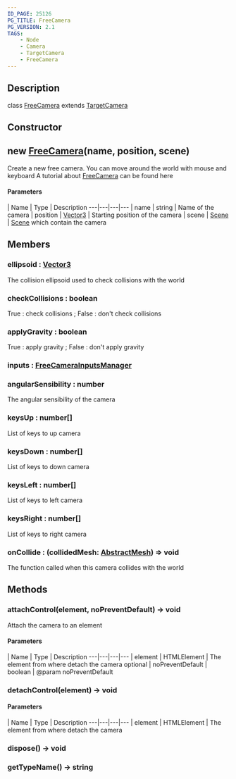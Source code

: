 ```yaml
---
ID_PAGE: 25126
PG_TITLE: FreeCamera
PG_VERSION: 2.1
TAGS:
    - Node
    - Camera
    - TargetCamera
    - FreeCamera
---
```

## Description

class [FreeCamera](/classes/2.4/FreeCamera) extends [TargetCamera](/classes/2.4/TargetCamera)



## Constructor

## new [FreeCamera](/classes/2.4/FreeCamera)(name, position, scene)

Create a new free camera.
You can move around the world with mouse and keyboard
A tutorial about [FreeCamera](/classes/2.4/FreeCamera) can be found here

#### Parameters
 | Name | Type | Description
---|---|---|---
 | name | string |    Name of the camera
 | position | [Vector3](/classes/2.4/Vector3) |    Starting position of the camera
 | scene | [Scene](/classes/2.4/Scene) |    [Scene](/classes/2.4/Scene) which contain the camera
## Members

### ellipsoid : [Vector3](/classes/2.4/Vector3)

The collision ellipsoid used to check collisions with the world

### checkCollisions : boolean

True : check collisions ; False : don't check collisions

### applyGravity : boolean

True : apply gravity ; False : don't apply gravity

### inputs : [FreeCameraInputsManager](/classes/2.4/FreeCameraInputsManager)



### angularSensibility : number

The angular sensibility of the camera

### keysUp : number[]

List of keys to up camera

### keysDown : number[]

List of keys to down camera

### keysLeft : number[]

List of keys to left camera

### keysRight : number[]

List of keys to right camera

### onCollide : (collidedMesh: [AbstractMesh](/classes/2.4/AbstractMesh)) =&gt; void

The function called when this camera collides with the world

## Methods

### attachControl(element, noPreventDefault) &rarr; void

Attach the camera to an element

#### Parameters
 | Name | Type | Description
---|---|---|---
 | element | HTMLElement |    The element from where detach the camera
optional | noPreventDefault | boolean |    @param noPreventDefault
### detachControl(element) &rarr; void



#### Parameters
 | Name | Type | Description
---|---|---|---
 | element | HTMLElement |    The element from where detach the camera

### dispose() &rarr; void


### getTypeName() &rarr; string


